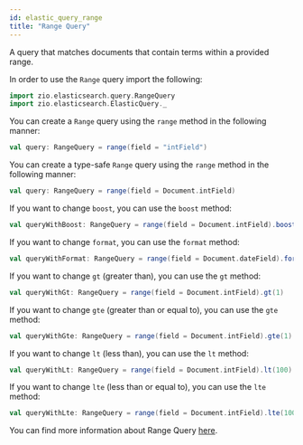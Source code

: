 ```yaml
---
id: elastic_query_range
title: "Range Query"
---
```


A query that matches documents that contain terms within a provided range.

In order to use the `Range` query import the following:
```scala
import zio.elasticsearch.query.RangeQuery
import zio.elasticsearch.ElasticQuery._
```

You can create a `Range` query using the `range` method in the following manner:
```scala
val query: RangeQuery = range(field = "intField")
```

You can create a type-safe `Range` query using the `range` method in the following manner:
```scala
val query: RangeQuery = range(field = Document.intField)
```

If you want to change `boost`, you can use the `boost` method:
```scala
val queryWithBoost: RangeQuery = range(field = Document.intField).boost(2.0)
```

If you want to change `format`, you can use the `format` method:
```scala
val queryWithFormat: RangeQuery = range(field = Document.dateField).format("uuuu-MM-dd")
```

If you want to change `gt` (greater than), you can use the `gt` method:
```scala
val queryWithGt: RangeQuery = range(field = Document.intField).gt(1)
```

If you want to change `gte` (greater than or equal to), you can use the `gte` method:
```scala
val queryWithGte: RangeQuery = range(field = Document.intField).gte(1)
```

If you want to change `lt` (less than), you can use the `lt` method:
```scala
val queryWithLt: RangeQuery = range(field = Document.intField).lt(100)
```

If you want to change `lte` (less than or equal to), you can use the `lte` method:
```scala
val queryWithLte: RangeQuery = range(field = Document.intField).lte(100)
```

You can find more information about Range Query [here](https://www.elastic.co/guide/en/elasticsearch/reference/7.17/query-dsl-range-query.html).
